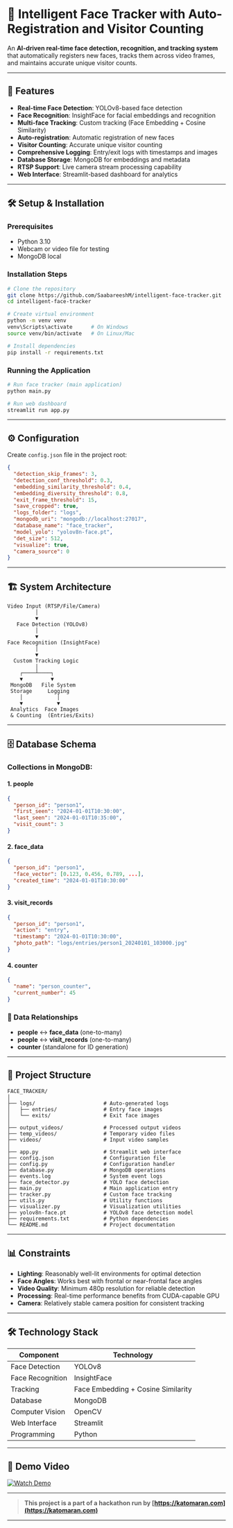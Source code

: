 # 🧠 Intelligent Face Tracker with Auto-Registration and Visitor Counting

An **AI-driven real-time face detection, recognition, and tracking system** that automatically registers new faces, tracks them across video frames, and maintains accurate unique visitor counts.

---

## 🚀 Features

- **Real-time Face Detection**: YOLOv8-based face detection  
- **Face Recognition**: InsightFace for facial embeddings and recognition  
- **Multi-face Tracking**: Custom tracking (Face Embedding + Cosine Similarity)  
- **Auto-registration**: Automatic registration of new faces  
- **Visitor Counting**: Accurate unique visitor counting  
- **Comprehensive Logging**: Entry/exit logs with timestamps and images  
- **Database Storage**: MongoDB for embeddings and metadata  
- **RTSP Support**: Live camera stream processing capability  
- **Web Interface**: Streamlit-based dashboard for analytics  

---

## 🛠️ Setup & Installation

### Prerequisites
- Python 3.10
- Webcam or video file for testing
- MongoDB local

### Installation Steps
```bash
# Clone the repository
git clone https://github.com/SaabareeshM/intelligent-face-tracker.git
cd intelligent-face-tracker

# Create virtual environment
python -m venv venv
venv\Scripts\activate      # On Windows
source venv/bin/activate   # On Linux/Mac

# Install dependencies
pip install -r requirements.txt
```

### Running the Application
```bash
# Run face tracker (main application)
python main.py

# Run web dashboard
streamlit run app.py
```

---

## ⚙️ Configuration

Create `config.json` file in the project root:
```json
{
  "detection_skip_frames": 3,
  "detection_conf_threshold": 0.3,
  "embedding_similarity_threshold": 0.4,
  "embedding_diversity_threshold": 0.8,
  "exit_frame_threshold": 15,
  "save_cropped": true,
  "logs_folder": "logs",
  "mongodb_uri": "mongodb://localhost:27017",
  "database_name": "face_tracker",
  "model_yolo": "yolov8n-face.pt",
  "det_size": 512,
  "visualize": true,
  "camera_source": 0
}
```

---

## 🏗️ System Architecture

```
Video Input (RTSP/File/Camera)
         │
         ▼
   Face Detection (YOLOv8)
         │
         ▼
Face Recognition (InsightFace)
         │
         ▼
  Custom Tracking Logic
         │
    ┌────┴────┐
    ▼         ▼
 MongoDB   File System
 Storage     Logging
    │           │
    ▼           ▼
 Analytics  Face Images
 & Counting  (Entries/Exits)
```

---

## 🗄️ Database Schema

### Collections in MongoDB:

#### 1. **people** 
```json
{
  "person_id": "person1",
  "first_seen": "2024-01-01T10:30:00",
  "last_seen": "2024-01-01T10:35:00",
  "visit_count": 3
}
```

#### 2. **face_data** 
```json
{
  "person_id": "person1",
  "face_vector": [0.123, 0.456, 0.789, ...],
  "created_time": "2024-01-01T10:30:00"
}
```

#### 3. **visit_records**
```json
{
  "person_id": "person1",
  "action": "entry",
  "timestamp": "2024-01-01T10:30:00",
  "photo_path": "logs/entries/person1_20240101_103000.jpg"
}
```

#### 4. **counter**
```json
{
  "name": "person_counter",
  "current_number": 45
}
```

### 🔗 Data Relationships
- **people** ↔ **face_data** (one-to-many)
- **people** ↔ **visit_records** (one-to-many)
- **counter** (standalone for ID generation)

---

## 📂 Project Structure

```
FACE_TRACKER/
│
├── logs/                      # Auto-generated logs
│   ├── entries/               # Entry face images
│   └── exits/                 # Exit face images
│
├── output_videos/             # Processed output videos
├── temp_videos/               # Temporary video files  
├── videos/                    # Input video samples
│
├── app.py                     # Streamlit web interface
├── config.json                # Configuration file
├── config.py                  # Configuration handler
├── database.py                # MongoDB operations
├── events.log                 # System event logs
├── face_detector.py           # YOLO face detection
├── main.py                    # Main application entry
├── tracker.py                 # Custom face tracking
├── utils.py                   # Utility functions
├── visualizer.py              # Visualization utilities
├── yolov8n-face.pt            # YOLOv8 face detection model
├── requirements.txt           # Python dependencies
└── README.md                  # Project documentation
```

---

## 📊 Constraints

- **Lighting**: Reasonably well-lit environments for optimal detection
- **Face Angles**: Works best with frontal or near-frontal face angles
- **Video Quality**: Minimum 480p resolution for reliable detection
- **Processing**: Real-time performance benefits from CUDA-capable GPU
- **Camera**: Relatively stable camera position for consistent tracking

---

## 🛠️ Technology Stack

| Component | Technology |
|-----------|------------|
| Face Detection | YOLOv8 |
| Face Recognition | InsightFace |
| Tracking | Face Embedding + Cosine Similarity |
| Database | MongoDB |
| Computer Vision | OpenCV |
| Web Interface | Streamlit |
| Programming | Python |

---

## 🎥 Demo Video

[![Watch Demo](https://img.shields.io/badge/🎥-Watch_Demo-blue)](https://www.youtube.com/watch?v=lWt_W1PrHVM)

---

> **This project is a part of a hackathon run by [https://katomaran.com](https://katomaran.com)**

---
